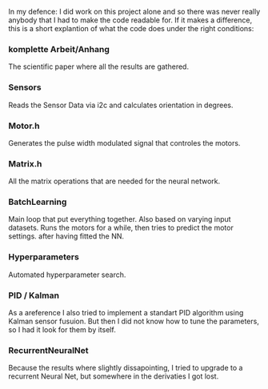 In my defence: I did work on this project alone and so there was never really anybody that I had to make the code readable for. If it makes a difference, this is a short explantion of what the code does under the right conditions:

<h3>komplette Arbeit/Anhang</h3>
The scientific paper where all the results are gathered.

<h3>Sensors</h3>
Reads the Sensor Data via i2c and calculates orientation in degrees.

<h3>Motor.h</h3>
Generates the pulse width modulated signal that controles the motors.

<h3>Matrix.h</h3>
All the matrix operations that are needed for the neural network.

<h3>BatchLearning</h3>
Main loop that put everything together. Also based on varying input datasets. Runs the motors for a while, then tries to predict the motor settings. after having fitted the NN.

<h3>Hyperparameters</h3>
Automated hyperparameter search.

<h3>PID / Kalman </h3>
As a areference I also tried to implement a standart PID algorithm using Kalman sensor fusuion. But then I did not know how to tune the parameters, so I had it look for them by itself. 

<h3>RecurrentNeuralNet</h3>
Because the results where slightly dissapointing, I tried to upgrade to a recurrent Neural Net, but somewhere in the derivaties I got lost.


